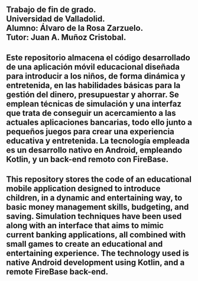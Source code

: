 Trabajo de fin de grado.  
Universidad de Valladolid.  
Alumno: Álvaro de la Rosa Zarzuelo.  
Tutor: Juan A. Muñoz Cristobal.  
----------------------------------------------------------------------------------------------------------------------------
Este repositorio almacena el código desarrollado de una aplicación móvil educacional diseñada para introducir a los 
niños, de forma dinámica y entretenida, en las habilidades básicas para la gestión del dinero, presupuestar y ahorrar. Se 
emplean técnicas de simulación y una interfaz que trata de conseguir un acercamiento a las actuales aplicaciones bancarias, 
todo ello junto a pequeños juegos para crear una experiencia educativa y entretenida. La tecnología empleada es un desarrollo 
nativo en Android, empleando Kotlin, y un back-end remoto con FireBase.
----------------------------------------------------------------------------------------------------------------------------
 This repository stores the code of an educational mobile application designed to introduce children, in a dynamic and 
 entertaining way, to basic money management skills, budgeting, and saving. Simulation techniques have been used along 
 with an interface that aims to mimic current banking applications, all combined with small games to create an educational 
 and entertaining experience. The technology used is native Android development using Kotlin, and a remote FireBase back-end.
----------------------------------------------------------------------------------------------------------------------------
